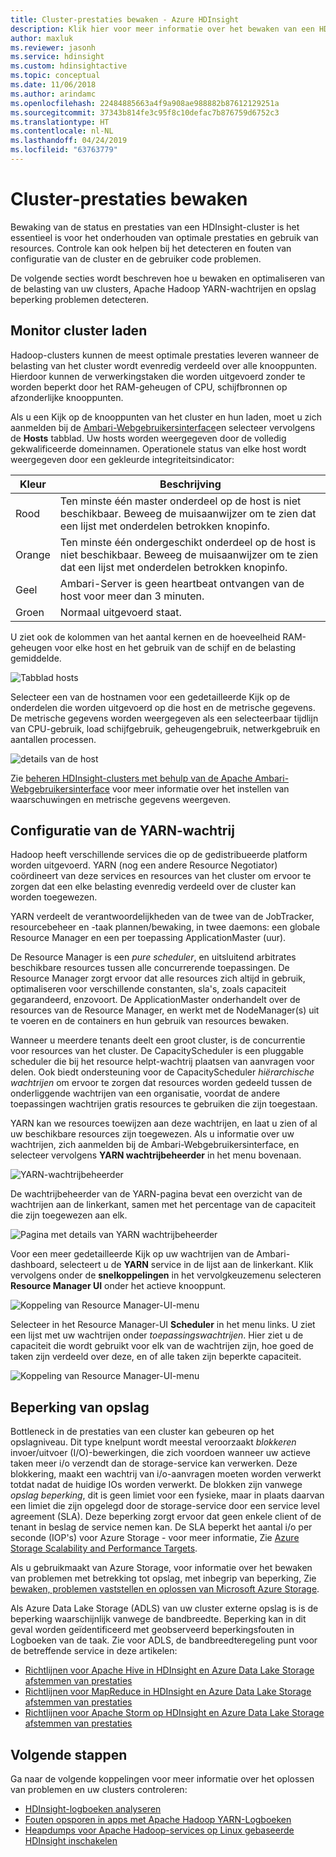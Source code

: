 ```yaml
---
title: Cluster-prestaties bewaken - Azure HDInsight
description: Klik hier voor meer informatie over het bewaken van een HDInsight-cluster voor capaciteit en prestaties.
author: maxluk
ms.reviewer: jasonh
ms.service: hdinsight
ms.custom: hdinsightactive
ms.topic: conceptual
ms.date: 11/06/2018
ms.author: arindamc
ms.openlocfilehash: 22484885663a4f9a908ae988882b87612129251a
ms.sourcegitcommit: 37343b814fe3c95f8c10defac7b876759d6752c3
ms.translationtype: HT
ms.contentlocale: nl-NL
ms.lasthandoff: 04/24/2019
ms.locfileid: "63763779"
---
```

# <a name="monitor-cluster-performance"></a>Cluster-prestaties bewaken

Bewaking van de status en prestaties van een HDInsight-cluster is het essentieel is voor het onderhouden van optimale prestaties en gebruik van resources. Controle kan ook helpen bij het detecteren en fouten van configuratie van de cluster en de gebruiker code problemen.

De volgende secties wordt beschreven hoe u bewaken en optimaliseren van de belasting van uw clusters, Apache Hadoop YARN-wachtrijen en opslag beperking problemen detecteren.

## <a name="monitor-cluster-load"></a>Monitor cluster laden

Hadoop-clusters kunnen de meest optimale prestaties leveren wanneer de belasting van het cluster wordt evenredig verdeeld over alle knooppunten. Hierdoor kunnen de verwerkingstaken die worden uitgevoerd zonder te worden beperkt door het RAM-geheugen of CPU, schijfbronnen op afzonderlijke knooppunten.

Als u een Kijk op de knooppunten van het cluster en hun laden, moet u zich aanmelden bij de [Ambari-Webgebruikersinterface](hdinsight-hadoop-manage-ambari.md)en selecteer vervolgens de **Hosts** tabblad. Uw hosts worden weergegeven door de volledig gekwalificeerde domeinnamen. Operationele status van elke host wordt weergegeven door een gekleurde integriteitsindicator:

| Kleur | Beschrijving |
| --- | --- |
| Rood | Ten minste één master onderdeel op de host is niet beschikbaar. Beweeg de muisaanwijzer om te zien dat een lijst met onderdelen betrokken knopinfo. |
| Orange | Ten minste één ondergeschikt onderdeel op de host is niet beschikbaar. Beweeg de muisaanwijzer om te zien dat een lijst met onderdelen betrokken knopinfo. |
| Geel | Ambari-Server is geen heartbeat ontvangen van de host voor meer dan 3 minuten. |
| Groen | Normaal uitgevoerd staat. |

U ziet ook de kolommen van het aantal kernen en de hoeveelheid RAM-geheugen voor elke host en het gebruik van de schijf en de belasting gemiddelde.

![Tabblad hosts](./media/hdinsight-key-scenarios-to-monitor/hosts-tab.png)

Selecteer een van de hostnamen voor een gedetailleerde Kijk op de onderdelen die worden uitgevoerd op die host en de metrische gegevens. De metrische gegevens worden weergegeven als een selecteerbaar tijdlijn van CPU-gebruik, load schijfgebruik, geheugengebruik, netwerkgebruik en aantallen processen.

![details van de host](./media/hdinsight-key-scenarios-to-monitor/host-details.png)

Zie [beheren HDInsight-clusters met behulp van de Apache Ambari-Webgebruikersinterface](hdinsight-hadoop-manage-ambari.md) voor meer informatie over het instellen van waarschuwingen en metrische gegevens weergeven.

## <a name="yarn-queue-configuration"></a>Configuratie van de YARN-wachtrij

Hadoop heeft verschillende services die op de gedistribueerde platform worden uitgevoerd. YARN (nog een andere Resource Negotiator) coördineert van deze services en resources van het cluster om ervoor te zorgen dat een elke belasting evenredig verdeeld over de cluster kan worden toegewezen.

YARN verdeelt de verantwoordelijkheden van de twee van de JobTracker, resourcebeheer en -taak plannen/bewaking, in twee daemons: een globale Resource Manager en een per toepassing ApplicationMaster (uur).

De Resource Manager is een *pure scheduler*, en uitsluitend arbitrates beschikbare resources tussen alle concurrerende toepassingen. De Resource Manager zorgt ervoor dat alle resources zich altijd in gebruik, optimaliseren voor verschillende constanten, sla's, zoals capaciteit gegarandeerd, enzovoort. De ApplicationMaster onderhandelt over de resources van de Resource Manager, en werkt met de NodeManager(s) uit te voeren en de containers en hun gebruik van resources bewaken.

Wanneer u meerdere tenants deelt een groot cluster, is de concurrentie voor resources van het cluster. De CapacityScheduler is een pluggable scheduler die bij het resource helpt-wachtrij plaatsen van aanvragen voor delen. Ook biedt ondersteuning voor de CapacityScheduler *hiërarchische wachtrijen* om ervoor te zorgen dat resources worden gedeeld tussen de onderliggende wachtrijen van een organisatie, voordat de andere toepassingen wachtrijen gratis resources te gebruiken die zijn toegestaan.

YARN kan we resources toewijzen aan deze wachtrijen, en laat u zien of al uw beschikbare resources zijn toegewezen. Als u informatie over uw wachtrijen, zich aanmelden bij de Ambari-Webgebruikersinterface, en selecteer vervolgens **YARN wachtrijbeheerder** in het menu bovenaan.

![YARN-wachtrijbeheerder](./media/hdinsight-key-scenarios-to-monitor/yarn-queue-manager.png)

De wachtrijbeheerder van de YARN-pagina bevat een overzicht van de wachtrijen aan de linkerkant, samen met het percentage van de capaciteit die zijn toegewezen aan elk.

![Pagina met details van YARN wachtrijbeheerder](./media/hdinsight-key-scenarios-to-monitor/yarn-queue-manager-details.png)

Voor een meer gedetailleerde Kijk op uw wachtrijen van de Ambari-dashboard, selecteert u de **YARN** service in de lijst aan de linkerkant. Klik vervolgens onder de **snelkoppelingen** in het vervolgkeuzemenu selecteren **Resource Manager UI** onder het actieve knooppunt.

![Koppeling van Resource Manager-UI-menu](./media/hdinsight-key-scenarios-to-monitor/resource-manager-ui-menu.png)

Selecteer in het Resource Manager-UI **Scheduler** in het menu links. U ziet een lijst met uw wachtrijen onder *toepassingswachtrijen*. Hier ziet u de capaciteit die wordt gebruikt voor elk van de wachtrijen zijn, hoe goed de taken zijn verdeeld over deze, en of alle taken zijn beperkte capaciteit.

![Koppeling van Resource Manager-UI-menu](./media/hdinsight-key-scenarios-to-monitor/resource-manager-ui.png)

## <a name="storage-throttling"></a>Beperking van opslag

Bottleneck in de prestaties van een cluster kan gebeuren op het opslagniveau. Dit type knelpunt wordt meestal veroorzaakt *blokkeren* invoer/uitvoer (I/O)-bewerkingen, die zich voordoen wanneer uw actieve taken meer i/o verzendt dan de storage-service kan verwerken. Deze blokkering, maakt een wachtrij van i/o-aanvragen moeten worden verwerkt totdat nadat de huidige IOs worden verwerkt. De blokken zijn vanwege *opslag beperking*, dit is geen limiet voor een fysieke, maar in plaats daarvan een limiet die zijn opgelegd door de storage-service door een service level agreement (SLA). Deze beperking zorgt ervoor dat geen enkele client of de tenant in beslag de service nemen kan. De SLA beperkt het aantal i/o per seconde (IOP's) voor Azure Storage - voor meer informatie, Zie [Azure Storage Scalability and Performance Targets](https://docs.microsoft.com/azure/storage/storage-scalability-targets).

Als u gebruikmaakt van Azure Storage, voor informatie over het bewaken van problemen met betrekking tot opslag, met inbegrip van beperking, Zie [bewaken, problemen vaststellen en oplossen van Microsoft Azure Storage](https://docs.microsoft.com/azure/storage/storage-monitoring-diagnosing-troubleshooting).

Als Azure Data Lake Storage (ADLS) van uw cluster externe opslag is is de beperking waarschijnlijk vanwege de bandbreedte. Beperking kan in dit geval worden geïdentificeerd met geobserveerd beperkingsfouten in Logboeken van de taak. Zie voor ADLS, de bandbreedteregeling punt voor de betreffende service in deze artikelen:

* [Richtlijnen voor Apache Hive in HDInsight en Azure Data Lake Storage afstemmen van prestaties](../data-lake-store/data-lake-store-performance-tuning-hive.md)
* [Richtlijnen voor MapReduce in HDInsight en Azure Data Lake Storage afstemmen van prestaties](../data-lake-store/data-lake-store-performance-tuning-mapreduce.md)
* [Richtlijnen voor Apache Storm op HDInsight en Azure Data Lake Storage afstemmen van prestaties](../data-lake-store/data-lake-store-performance-tuning-storm.md)

## <a name="next-steps"></a>Volgende stappen

Ga naar de volgende koppelingen voor meer informatie over het oplossen van problemen en uw clusters controleren:

* [HDInsight-logboeken analyseren](hdinsight-debug-jobs.md)
* [Fouten opsporen in apps met Apache Hadoop YARN-Logboeken](hdinsight-hadoop-access-yarn-app-logs-linux.md)
* [Heapdumps voor Apache Hadoop-services op Linux gebaseerde HDInsight inschakelen](hdinsight-hadoop-collect-debug-heap-dump-linux.md)
